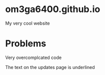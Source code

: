 # om3ga6400.github.io
My very cool website

# Problems
Very overcomplcated code

The text on the updates page is underlined